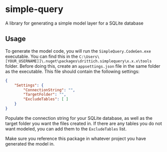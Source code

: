 # simple-query
A library for generating a simple model layer for a SQLite database 

## Usage

To generate the model code, you will run the `SimpleQuery.CodeGen.exe` executable. You can find this in the `C:\Users\[YOUR_USERNAME]]\.nuget\packages\drittich.simplequery\x.x.x\tools` folder. Before doing this, create an `appsettings.json` file in the same folder as the executable. This file should contain the following settings:

```json
{
	"Settings": {
		"ConnectionString": "",
		"TargetFolder": "",
		"ExcludeTables": [ ]
	}
}
```


Populate the connection string for your SQLite database, as well as the target folder you want the files created in. If there are any tables you do not want modeled, you can add them to the `ExcludeTables` list.

Make sure you reference this package in whatever project you have generated the model in.